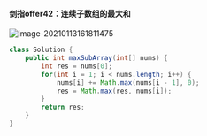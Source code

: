 #### 剑指offer42：连续子数组的最大和

![image-20210113161811475](C:\Users\User\AppData\Roaming\Typora\typora-user-images\image-20210113161811475.png)

```java
class Solution {
    public int maxSubArray(int[] nums) {
        int res = nums[0];
        for(int i = 1; i < nums.length; i++) {
            nums[i] += Math.max(nums[i - 1], 0);
            res = Math.max(res, nums[i]);
        }
        return res;
    }
}
```

